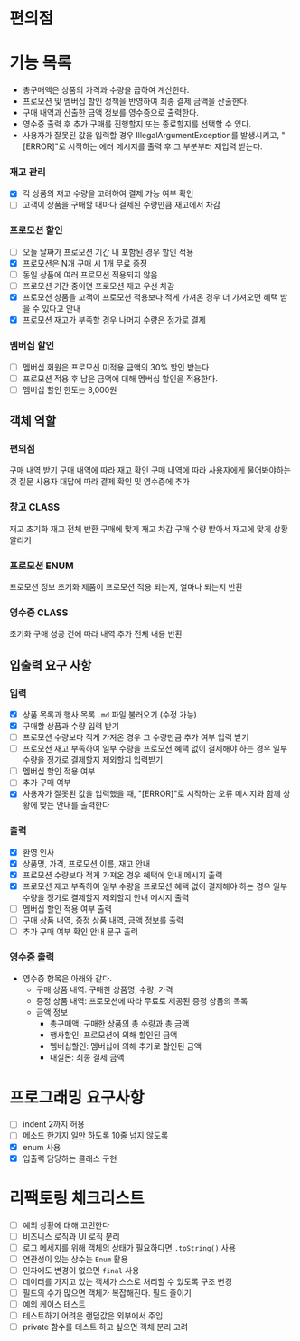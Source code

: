 # 편의점

# 기능 목록

- 총구매액은 상품의 가격과 수량을 곱하여 계산한다.
- 프로모션 및 멤버십 할인 정책을 반영하여 최종 결제 금액을 산출한다.
- 구매 내역과 산출한 금액 정보를 영수증으로 출력한다.
- 영수증 출력 후 추가 구매를 진행할지 또는 종료할지를 선택할 수 있다.
- 사용자가 잘못된 값을 입력할 경우 IllegalArgumentException를 발생시키고, "[ERROR]"로 시작하는 에러 메시지를 출력 후 그 부분부터 재입력 받는다.

### 재고 관리

- [x] 각 상품의 재고 수량을 고려하여 결제 가능 여부 확인
- [ ] 고객이 상품을 구매할 때마다 결제된 수량만큼 재고에서 차감

### 프로모션 할인

- [ ] 오늘 날짜가 프로모션 기간 내 포함된 경우 할인 적용
- [x] 프로모션은 N개 구매 시 1개 무료 증정
- [ ] 동일 상품에 여러 프로모션 적용되지 않음
- [ ] 프로모션 기간 중이면 프로모션 재고 우선 차감
- [x] 프로모션 상품을 고객이 프로모션 적용보다 적게 가져온 경우 더 가져오면 혜택 받을 수 있다고 안내
- [x] 프로모션 재고가 부족할 경우 나머지 수량은 정가로 결제

### 멤버십 할인

- [ ] 멤버십 회원은 프로모션 미적용 금액의 30% 할인 받는다
- [ ] 프로모션 적용 후 남은 금액에 대해 멤버십 할인을 적용한다.
- [ ] 멤버십 할인 한도는 8,000원

## 객체 역할

### 편의점

구매 내역 받기
구매 내역에 따라 재고 확인
구매 내역에 따라 사용자에게 물어봐야하는것 질문
사용자 대답에 따라 결제 확인 및 영수증에 추가

### 창고 CLASS

재고 초기화
재고 전체 반환
구매에 맞게 재고 차감
구매 수량 받아서 재고에 맞게 상황 알리기

### 프로모션 ENUM

프로모션 정보 초기화
제품이 프로모션 적용 되는지, 얼마나 되는지 반환

### 영수증 CLASS

초기화
구매 성공 건에 따라 내역 추가
전체 내용 반환

## 입출력 요구 사항

### 입력

- [x] 상품 목록과 행사 목록 `.md` 파일 불러오기 (수정 가능)
- [x] 구매할 상품과 수량 입력 받기
- [ ] 프로모션 수량보다 적게 가져온 경우 그 수량만큼 추가 여부 입력 받기
- [ ] 프로모션 재고 부족하여 일부 수량을 프로모션 혜택 없이 결제해야 하는 경우 일부 수량을 정가로 결제할지 제외할지 입력받기
- [ ] 멤버십 할인 적용 여부
- [ ] 추가 구매 여부
- [x] 사용자가 잘못된 값을 입력했을 때, "[ERROR]"로 시작하는 오류 메시지와 함께 상황에 맞는 안내를 출력한다

### 출력

- [x] 환영 인사
- [x] 상품명, 가격, 프로모션 이름, 재고 안내
- [x] 프로모션 수량보다 적게 가져온 경우 혜택에 안내 메시지 출력
- [x] 프로모션 재고 부족하여 일부 수량을 프로모션 혜택 없이 결제해야 하는 경우 일부 수량을 정가로 결제할지 제외할지 안내 메시지 출력
- [ ] 멤버십 할인 적용 여부 출력
- [ ] 구매 상품 내역, 증정 상품 내역, 금액 정보를 출력
- [ ] 추가 구매 여부 확인 안내 문구 출력

### 영수증 출력

- 영수증 항목은 아래와 같다.
    - 구매 상품 내역: 구매한 상품명, 수량, 가격
    - 증정 상품 내역: 프로모션에 따라 무료로 제공된 증정 상품의 목록
    - 금액 정보
        - 총구매액: 구매한 상품의 총 수량과 총 금액
        - 행사할인: 프로모션에 의해 할인된 금액
        - 멤버십할인: 멤버십에 의해 추가로 할인된 금액
        - 내실돈: 최종 결제 금액

# 프로그래밍 요구사항

- [ ] indent 2까지 허용
- [ ] 메소드 한가지 일만 하도록 10줄 넘지 않도록
- [x] enum 사용
- [x] 입출력 담당하는 클래스 구현

# 리팩토링 체크리스트

- [ ] 예외 상황에 대해 고민한다
- [ ] 비즈니스 로직과 UI 로직 분리
- [ ] 로그 메세지를 위해 객체의 상태가 필요하다면 `.toString()` 사용
- [ ] 연관성이 있는 상수는 `Enum` 활용
- [ ] 인자에도 변경이 없으면 `final` 사용
- [ ] 데이터를 가지고 있는 객체가 스스로 처리할 수 있도록 구조 변경
- [ ] 필드의 수가 많으면 객체가 복잡해진다. 필드 줄이기
- [ ] 예외 케이스 테스트
- [ ] 테스트하기 어려운 랜덤값은 외부에서 주입
- [ ] private 함수를 테스트 하고 싶으면 객체 분리 고려